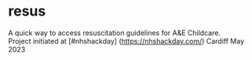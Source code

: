# resus
A quick way to access resuscitation guidelines for A&amp;E Childcare.  
Project initiated at [#nhshackday] (https://nhshackday.com/) Cardiff May 2023

